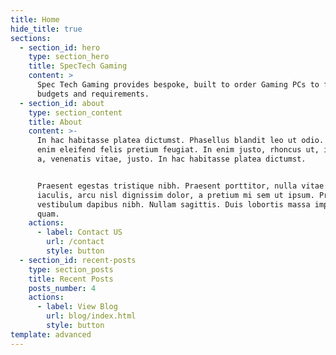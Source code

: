 ```yaml
---
title: Home
hide_title: true
sections:
  - section_id: hero
    type: section_hero
    title: SpecTech Gaming
    content: >
      Spec Tech Gaming provides bespoke, built to order Gaming PCs to fit all
      budgets and requirements.
  - section_id: about
    type: section_content
    title: About
    content: >-
      In hac habitasse platea dictumst. Phasellus blandit leo ut odio. Ut non
      enim eleifend felis pretium feugiat. In enim justo, rhoncus ut, imperdiet
      a, venenatis vitae, justo. In hac habitasse platea dictumst.


      Praesent egestas tristique nibh. Praesent porttitor, nulla vitae posuere
      iaculis, arcu nisl dignissim dolor, a pretium mi sem ut ipsum. Praesent
      vestibulum dapibus nibh. Nullam sagittis. Duis lobortis massa imperdiet
      quam.
    actions:
      - label: Contact US
        url: /contact
        style: button
  - section_id: recent-posts
    type: section_posts
    title: Recent Posts
    posts_number: 4
    actions:
      - label: View Blog
        url: blog/index.html
        style: button
template: advanced
---
```

